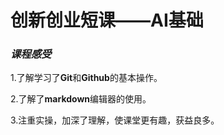 # 创新创业短课——AI基础

### *课程感受*

1.了解学习了**Git**和**Github**的基本操作。

2.了解了**markdown**编辑器的使用。

3.注重实操，加深了理解，使课堂更有趣，获益良多。